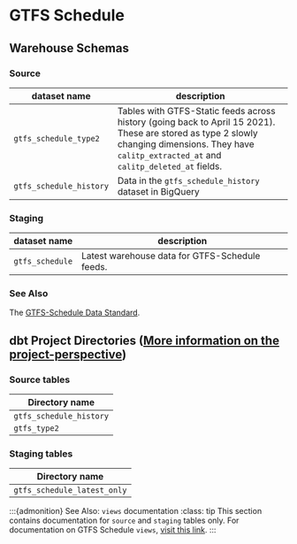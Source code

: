 # GTFS Schedule

## Warehouse Schemas

### Source

| dataset name | description |
| ------- | ----------- |
| `gtfs_schedule_type2` | Tables with GTFS-Static feeds across history (going back to April 15 2021). These are stored as type 2 slowly changing dimensions. They have `calitp_extracted_at` and `calitp_deleted_at` fields. |
| `gtfs_schedule_history` | Data in the `gtfs_schedule_history` dataset in BigQuery |

### Staging

| dataset name | description |
| ------- | ----------- |
| `gtfs_schedule` | Latest warehouse data for GTFS-Schedule feeds. |

### See Also
The [GTFS-Schedule Data Standard](https://developers.google.com/transit/gtfs/).

## dbt Project Directories ([More information on the project-perspective](navigating-dbt-docs))

### Source tables
| Directory name |
| ------- |
| `gtfs_schedule_history` |
| `gtfs_type2` |

### Staging tables
| Directory name |
| ------- |
| `gtfs_schedule_latest_only` |

:::{admonition} See Also: `views` documentation
:class: tip
This section contains documentation for `source` and `staging` tables only. For documentation on GTFS Schedule `views`, [visit this link](view-models).
:::
